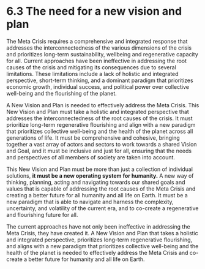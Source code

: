 # 6.3 The need for a new vision and plan

The Meta Crisis requires a comprehensive and integrated response that addresses the interconnectedness of the various dimensions of the crisis and prioritizes long-term sustainability, wellbeing and regenerative capacity for all. Current approaches have been ineffective in addressing the root causes of the crisis and mitigating its consequences due to several limitations. These limitations include a lack of holistic and integrated perspective, short-term thinking, and a dominant paradigm that prioritizes economic growth, individual success, and political power over collective well-being and the flourishing of the planet.

A New Vision and Plan is needed to effectively address the Meta Crisis. This New Vision and Plan must take a holistic and integrated perspective that addresses the interconnectedness of the root causes of the crisis. It must prioritize long-term regenerative flourishing and align with a new paradigm that prioritizes collective well-being and the health of the planet across all generations of life. It must be comprehensive and cohesive, bringing together a vast array of actors and sectors to work towards a shared Vision and Goal, and it must be inclusive and just for all, ensuring that the needs and perspectives of all members of society are taken into account.

This New Vision and Plan must be more than just a collection of individual solutions, **it must be a new operating system for humanity.**  A new way of thinking, planning, acting and navigating towards our shared goals and values that is capable of addressing the root causes of the Meta Crisis and creating a better future for all humanity and all life on Earth. It must be a new paradigm that is able to navigate and harness the complexity, uncertainty, and volatility of the current era, and to co-create a regenerative and flourishing future for all. 

The current approaches have not only been ineffective in addressing the Meta Crisis, they have created it. A New Vision and Plan that takes a holistic and integrated perspective, prioritizes long-term regenerative flourishing, and aligns with a new paradigm that prioritizes collective well-being and the health of the planet is needed to effectively address the Meta Crisis and co-create a better future for humanity and all life on Earth.
